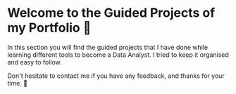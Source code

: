 # Welcome to the Guided Projects of my Portfolio 📁

In this section you will find the guided projects that I have done while learning different tools to become a Data Analyst. I tried to keep it organised and easy to follow.

Don't hesitate to contact me if you have any feedback, and thanks for your time. 🫰
